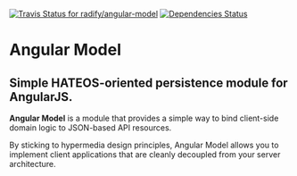 [ ![Travis Status for radify/angular-model](https://travis-ci.org/radify/angular-model.svg)](https://travis-ci.org/radify/angular-model)
[ ![Dependencies Status](https://david-dm.org/radify/angular-model.svg)](https://david-dm.org/radify/angular-model.svg)

# Angular Model

## Simple HATEOS-oriented persistence module for AngularJS.

**Angular Model** is a module that provides a simple way to bind client-side domain logic to JSON-based API resources.

By sticking to hypermedia design principles, Angular Model allows you to implement client applications that are cleanly decoupled from your server architecture.

